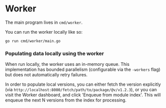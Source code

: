 # Worker

The main program lives in `cmd/worker`.

You can run the worker locally like so:
```
go run cmd/worker/main.go
```

### Populating data locally using the worker

When run locally, the worker uses an in-memory queue. This implementation has
bounded parallelism (configurable via the `-workers` flag) but does not
automatically retry failures.

In order to populate local versions, you can either fetch the version explicitly
(via `http://localhost:8000/fetch/path/to/package/@v/v1.2.3`), or you can visit the
Worker dashboard, and click 'Enqueue from module index'.  This will enqueue the
next N versions from the index for processing.
